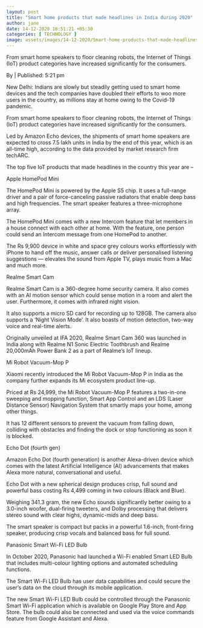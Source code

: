 ```yaml
---
layout: post
title: "Smart home products that made headlines in India during 2020"
author: jane 
date: 14-12-2020 16:51:21 +05:30 
categories: [ TECHNOLOGY ] 
image: assets/images/14-12-2020/Smart-home-products-that-made-headlines-in-India-during-2020.jpg
---
```

From smart home speakers to floor cleaning robots, the Internet of Things (IoT) product categories have increased significantly for the consumers.

By | Published: 5:21 pm

New Delhi: Indians are slowly but steadily getting used to smart home devices and the tech companies have doubled their efforts to woo more users in the country, as millions stay at home owing to the Covid-19 pandemic.

From smart home speakers to floor cleaning robots, the Internet of Things (IoT) product categories have increased significantly for the consumers.

Led by Amazon Echo devices, the shipments of smart home speakers are expected to cross 7.5 lakh units in India by the end of this year, which is an all-time high, according to the data provided by market research firm techARC.

The top five IoT products that made headlines in the country this year are –

Apple HomePod Mini

The HomePod Mini is powered by the Apple S5 chip. It uses a full-range driver and a pair of force-canceling passive radiators that enable deep bass and high frequencies. The smart speaker features a three-microphone array.

The HomePod Mini comes with a new Intercom feature that let members in a house connect with each other at home. With the feature, one person could send an Intercom message from one HomePod to another.

The Rs 9,900 device in white and space grey colours works effortlessly with iPhone to hand off the music, answer calls or deliver personalised listening suggestions — elevates the sound from Apple TV, plays music from a Mac and much more.

Realme Smart Cam

Realme Smart Cam is a 360-degree home security camera. It also comes with an AI motion sensor which could sense motion in a room and alert the user. Furthermore, it comes with infrared night vision.

It also supports a micro SD card for recording up to 128GB. The camera also supports a ‘Night Vision Mode’. It also boasts of motion detection, two-way voice and real-time alerts.

Originally unveiled at IFA 2020, Realme Smart Cam 360 was launched in India along with Realme N1 Sonic Electric Toothbrush and Realme 20,000mAh Power Bank 2 as a part of Realme’s IoT lineup.

Mi Robot Vacuum-Mop P

Xiaomi recently introduced the Mi Robot Vacuum-Mop P in India as the company further expands its Mi ecosystem product line-up.

Priced at Rs 24,999, the Mi Robot Vacuum-Mop P features a two-in-one sweeping and mopping function, Smart App Control and an LDS (Laser Distance Sensor) Navigation System that smartly maps your home, among other things.

It has 12 different sensors to prevent the vacuum from falling down, colliding with obstacles and finding the dock or stop functioning as soon it is blocked.

Echo Dot (fourth gen)

Amazon Echo Dot (fourth generation) is another Alexa-driven device which comes with the latest Artificial Intelligence (AI) advancements that makes Alexa more natural, conversational and useful.

Echo Dot with a new spherical design produces crisp, full sound and powerful bass costing Rs 4,499 coming in two colours (Black and Blue).

Weighing 341.3 gram, the new Echo sounds significantly better owing to a 3.0-inch woofer, dual-firing tweeters, and Dolby processing that delivers stereo sound with clear highs, dynamic-mids and deep bass.

The smart speaker is compact but packs in a powerful 1.6-inch, front-firing speaker, producing crisp vocals and balanced bass for full sound.

Panasonic Smart Wi-Fi LED Bulb

In October 2020, Panasonic had launched a Wi-Fi enabled Smart LED Bulb that includes multi-colour lighting options and automated scheduling functions.

The Smart Wi-Fi LED Bulb has user data capabilities and could secure the user’s data on the cloud through its mobile application.

The new Smart Wi-Fi LED Bulb could be controlled through the Panasonic Smart Wi-Fi application which is available on Google Play Store and App Store. The bulb could also be connected and used via the voice commands feature from Google Assistant and Alexa.